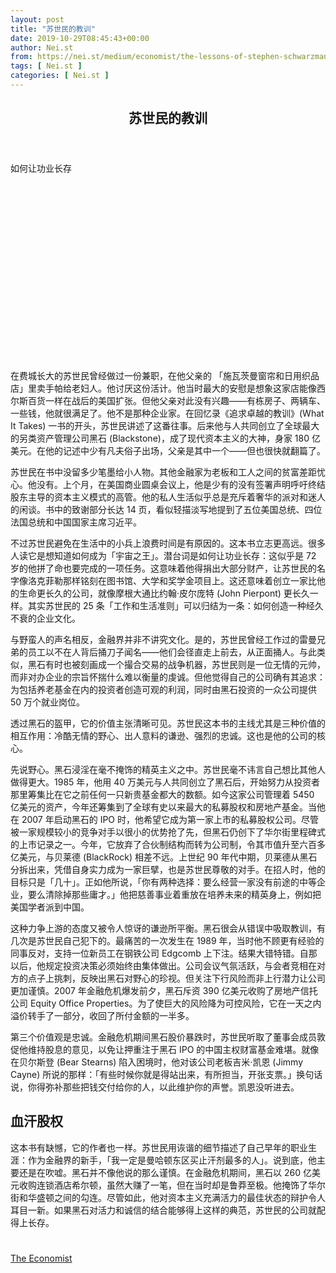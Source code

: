 ```yaml
---
layout: post
title: "苏世民的教训"
date: 2019-10-29T08:45:43+00:00
author: Nei.st
from: https://nei.st/medium/economist/the-lessons-of-stephen-schwarzman
tags: [ Nei.st ]
categories: [ Nei.st ]
---
```


<article class="post-7560 post type-post status-publish format-standard hentry category-economist" id="post-7560">
 <header class="page-header medium Archives">
  <div class="page-header__image">
  </div>
  <div class="page-header__content">
   <h1 class="page-title text-align-center">
    苏世民的教训
   </h1>
  </div>
 </header>
 <div class="entry-content aesop-entry-content" id="post-7560-content">
  <link as="font" crossorigin="anonymous" href="//cdn.jsdelivr.net/gh/0nd1jyU39XQ/_/glyph/font-face/0uIzqoZjSuJfvSBnvgXTcApMtcVhMcpr.woff" rel="preload" type="font/woff"/>
  <link as="font" crossorigin="anonymous" href="//cdn.jsdelivr.net/gh/0nd1jyU39XQ/_/glyph/font-face/1sTnSLZWDKucPX6SAk.woff" rel="preload" type="font/woff"/>
  <p class="blog-post__description">
   如何让功业长存
  </p>
  <span id="more-7560">
  </span>
  <div class="navigation__primary-inner">
   <a class="economist__link-logo" href="//nei.st/medium/economist">
   </a>
  </div>
  <div class="container img component-image">
   <div class="aspectRatioPlaceholder" style="padding-bottom:56.25%;height: 0;">
    <div class="progressiveMedia" data-height="720" data-width="1280">
     <img alt="" class="progressiveMedia-image" data-src="https://cdn.jsdelivr.net/gh/0nd1jyU39XQ/_/img/1/e52bf525ly1g8f5wrvd4bj20zk0k0myu.jpg" src="https://cdn.jsdelivr.net/gh/0nd1jyU39XQ/_/img/1/e52bf525ly1g8f5wrvd4bj20zk0k0myu.jpg"/>
    </div>
   </div>
  </div>
  <p>
   在费城长大的苏世民曾经做过一份兼职，在他父亲的 「施瓦茨曼窗帘和日用织品店」里卖手帕给老妇人。他讨厌这份活计。他当时最大的安慰是想象这家店能像西尔斯百货一样在战后的美国扩张。但他父亲对此没有兴趣——有栋房子、两辆车、一些钱，他就很满足了。他不是那种企业家。在回忆录《追求卓越的教训》(What It Takes) 一书的开头，苏世民讲述了这番往事。后来他与人共同创立了全球最大的另类资产管理公司黑石 (Blackstone)，成了现代资本主义的大神，身家 180 亿美元。在他的记述中少有凡夫俗子出场，父亲是其中一个——但也很快就翻篇了。
  </p>
  <p>
   苏世民在书中没留多少笔墨给小人物。其他金融家为老板和工人之间的贫富差距忧心。他没有。上个月，在美国商业圆桌会议上，他是少有的没有签署声明呼吁终结股东主导的资本主义模式的高管。他的私人生活似乎总是充斥着奢华的派对和迷人的闲谈。书中的致谢部分长达 14 页，看似轻描淡写地提到了五位美国总统、四位法国总统和中国国家主席习近平。
  </p>
  <p>
   不过苏世民避免在生活中的小兵上浪费时间是有原因的。这本书立志更高远。很多人读它是想知道如何成为「宇宙之王」。潜台词是如何让功业长存：这似乎是 72 岁的他拼了命也要完成的一项任务。这意味着他得捐出大部分财产，让苏世民的名字像洛克菲勒那样铭刻在图书馆、大学和奖学金项目上。这还意味着创立一家比他的生命更长久的公司，就像摩根大通比约翰·皮尔庞特 (John Pierpont) 更长久一样。其实苏世民的 25 条「工作和生活准则」可以归结为一条：如何创造一种经久不衰的企业文化。
  </p>
  <p>
   与野蛮人的声名相反，金融界并非不讲究文化。是的，苏世民曾经工作过的雷曼兄弟的员工以不在人背后捅刀子闻名——他们会径直走上前去，从正面捅人。与此类似，黑石有时也被刻画成一个撮合交易的战争机器，苏世民则是一位无情的元帅，而非对办企业的宗旨怀揣什么难以衡量的虔诚。但他觉得自己的公司确有其追求：为包括养老基金在内的投资者创造可观的利润，同时由黑石投资的一众公司提供 50 万个就业岗位。
  </p>
  <p>
   透过黑石的盔甲，它的价值主张清晰可见。苏世民这本书的主线尤其是三种价值的相互作用：冷酷无情的野心、出人意料的谦逊、强烈的忠诚。这也是他的公司的核心。
  </p>
  <div class="code-block code-block-1" style="margin: 8px 0; clear: both;">
   <div class="container ads_KbHEVhh8Rw">
    <div class="card card--blog post-sidebar">
     <div class="card-body">
      <div class="logo_ngcontent-kty-0">
      </div>
      <div class="iframe-blocker U6XAMK63Vh00WqvF2BacIQ">
       <div class="background-h60B">
       </div>
       <div class="WumZiPCS4MeMw4pxQ">
       </div>
      </div>
     </div>
     <div class="card-footer">
      <div class="card-footer-wrapper" layout="row bottom-left">
      </div>
     </div>
    </div>
   </div>
  </div>
  <p>
   先说野心。黑石浸淫在毫不掩饰的精英主义之中。苏世民毫不讳言自己想比其他人做得更大。1985 年，他用 40 万美元与人共同创立了黑石后，开始努力从投资者那里筹集比在它之前任何一只新贵基金都大的数额。如今这家公司管理着 5450 亿美元的资产，今年还筹集到了全球有史以来最大的私募股权和房地产基金。当他在 2007 年启动黑石的 IPO 时，他希望它成为第一家上市的私募股权公司。尽管被一家规模较小的竞争对手以很小的优势抢了先，但黑石仍创下了华尔街里程碑式的上市记录之一。今年，它放弃了合伙制结构而转为公司制，令其市值升至六百多亿美元，与贝莱德 (BlackRock) 相差不远。上世纪 90 年代中期，贝莱德从黑石分拆出来，凭借自身实力成为一家巨擘，也是苏世民尊敬的对手。在招人时，他的目标只是「几十」。正如他所说，「你有两种选择：要么经营一家没有前途的中等企业，要么清除掉那些庸才。」他把慈善事业着重放在培养未来的精英身上，例如把美国学者派到中国。
  </p>
  <p>
   这种力争上游的态度又被令人惊讶的谦逊所平衡。黑石很会从错误中吸取教训，有几次是苏世民自己犯下的。最痛苦的一次发生在 1989 年，当时他不顾更有经验的同事反对，支持一位新员工在钢铁公司 Edgcomb 上下注。结果大错特错。自那以后，他规定投资决策必须始终由集体做出。公司会议气氛活跃，与会者竞相在对方的点子上挑刺，反映出黑石对野心的珍视。但关注下行风险而非上行潜力让公司更加谨慎。2007 年金融危机爆发前夕，黑石斥资 390 亿美元收购了房地产信托公司 Equity Office Properties。为了使巨大的风险降为可控风险，它在一天之内溢价转手了一部分，收回了所付金额的一半多。
  </p>
  <p>
   第三个价值观是忠诚。金融危机期间黑石股价暴跌时，苏世民听取了董事会成员敦促他维持股息的意见，以免让押重注于黑石 IPO 的中国主权财富基金难堪。就像在贝尔斯登 (Bear Stearns) 陷入困境时，他对该公司老板吉米·凯恩 (Jimmy Cayne) 所说的那样：「有些时候你就是得站出来，有所担当，开张支票。」换句话说，你得弥补那些把钱交付给你的人，以此维护你的声誉。凯恩没听进去。
  </p>
  <p>
   <h2>
    血汗股权
   </h2>
  </p>
  <p>
   这本书有缺憾，它的作者也一样。苏世民用诙谐的细节描述了自己早年的职业生涯：作为金融界的新手，「我一定是曼哈顿东区买止汗剂最多的人」。说到底，他主要还是在吹嘘。黑石并不像他说的那么谨慎。在金融危机期间，黑石以 260 亿美元收购连锁酒店希尔顿，虽然大赚了一笔，但在当时却是鲁莽至极。他掩饰了华尔街和华盛顿之间的勾连。尽管如此，他对资本主义充满活力的最佳状态的辩护令人耳目一新。如果黑石对活力和诚信的结合能够得上这样的典范，苏世民的公司就配得上长存。
  </p>
  <div class="container ag ah">
   <div class="fe n el">
    <a class="dt du bn bo bp bq br bs bt bu dv dw bx by dx dy" href="https://nei.st/medium/economist?source=https://www.economist.com/business/2019/09/19/the-lessons-of-stephen-schwarzman">
     <div class="c ff fg ag ah fh el fi fj ce fk fl fm fn fo fp fq fr fs ft fu">
      <div class="bs em en eo ep eq fv ah fw fg ag bm eu fx q fy fz p ac">
      </div>
     </div>
    </a>
   </div>
  </div>
  <div class="code-block code-block-2" style="margin: 8px 0; clear: both;">
   <br/>
   <div class="container ads_KbHEVhh8Rw">
    <div class="card card--blog post-sidebar">
     <div class="card-body">
      <div class="logo_ngcontent-kty-0">
      </div>
      <div class="iframe-blocker U6XAMK63Vh00WqvF2BacIQ">
       <div class="background-h60B">
       </div>
       <div class="WumZiPCS4MeMw4pxQ">
       </div>
      </div>
     </div>
     <div class="card-footer">
      <div class="card-footer-wrapper" layout="row bottom-left">
      </div>
     </div>
    </div>
   </div>
  </div>
 </div>
 <footer class="entry-footer">
  <div class="categories icon-link">
   <a href="https://nei.st/category/medium/economist" rel="category tag">
    The Economist
   </a>
  </div>
 </footer>
</article>


